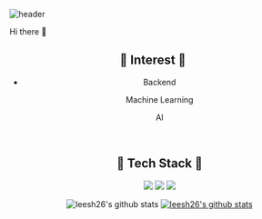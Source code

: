 
![header](https://capsule-render.vercel.app/api?type=waving&color=gradient&height=300&section=header&text=SoheeLee😄&fontSize=70)

Hi there 👋 

<div align=center>
  
## 💫 Interest 💫
<ul>
  <li>
    <p> Backend </p>
    <p> Machine Learning </p>
    <p> AI </p>
  </li>
</br>
    
## 🌱 Tech Stack 🌱
<img src="https://img.shields.io/badge/Python-3766AB?style=for-the-badge&logo=Python&logoColor=white">
<img src="https://img.shields.io/badge/JAVA-007396?style=for-the-badge&logo=java&logoColor=white">
<img src="https://img.shields.io/badge/html-E34F26?style=for-the-badge&logo=html5&logoColor=white">
</br>

![leesh26's github stats](https://github-readme-stats.vercel.app/api?username=leesh26&show_icons=true)
[![leesh26's github stats](https://github-readme-stats.vercel.app/api/top-langs/?username=leesh26&show_icons=true&hide_border=true&title_color=004386&icon_color=004386&layout=compact)](https://github.com/leesh26)

</div>








<!--
**leesh26/leesh26** is a ✨ _special_ ✨ repository because its `README.md` (this file) appears on your GitHub profile.




Here are some ideas to get you started:

- 🔭 I’m currently working on ...
- 🌱 I’m currently learning ...
- 👯 I’m looking to collaborate on ...
- 🤔 I’m looking for help with ...
- 💬 Ask me about ...
- 📫 How to reach me: ...
- 😄 Pronouns: ...
- ⚡ Fun fact: ...
-->
